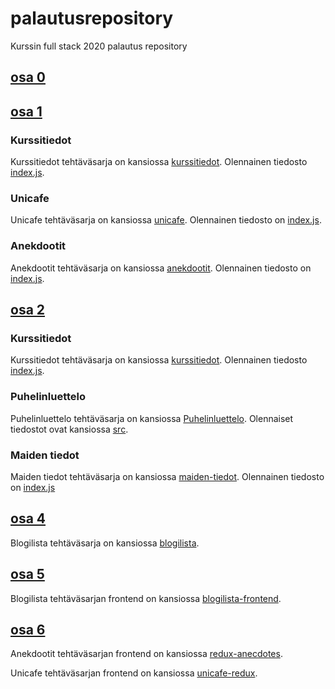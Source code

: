 # palautusrepository

Kurssin full stack 2020 palautus repository

## [osa 0](https://github.com/elehtine/palautusrepository/tree/master/osa0)

## [osa 1](https://github.com/elehtine/palautusrepository/blob/master/osa1/README.md)

### Kurssitiedot

Kurssitiedot tehtäväsarja on kansiossa [kurssitiedot](https://github.com/elehtine/palautusrepository/tree/master/osa1/kurssitiedot). Olennainen tiedosto [index.js](https://github.com/elehtine/palautusrepository/blob/master/osa1/kurssitiedot/src/index.js).

### Unicafe

Unicafe tehtäväsarja on kansiossa [unicafe](https://github.com/elehtine/palautusrepository/tree/master/osa1/unicafe). Olennainen tiedosto on [index.js](https://github.com/elehtine/palautusrepository/blob/master/osa1/unicafe/src/index.js).

### Anekdootit

Anekdootit tehtäväsarja on kansiossa [anekdootit](https://github.com/elehtine/palautusrepository/tree/master/osa1/anekdootit). Olennainen tiedosto on [index.js](https://github.com/elehtine/palautusrepository/blob/master/osa1/anekdootit/src/index.js).

## [osa 2](https://github.com/elehtine/palautusrepository/tree/master/osa2)

### Kurssitiedot

Kurssitiedot tehtäväsarja on kansiossa [kurssitiedot](https://github.com/elehtine/palautusrepository/tree/master/osa1/kurssitiedot). Olennainen tiedosto [index.js](https://github.com/elehtine/palautusrepository/blob/master/osa1/kurssitiedot/src/index.js).

### Puhelinluettelo

Puhelinluettelo tehtäväsarja on kansiossa [Puhelinluettelo](https://github.com/elehtine/palautusrepository/tree/master/osa2/puhelinluettelo). Olennaiset tiedostot ovat kansiossa [src](https://github.com/elehtine/palautusrepository/blob/master/osa2/puhelinluettelo/src).

### Maiden tiedot

Maiden tiedot tehtäväsarja on kansiossa [maiden-tiedot](https://github.com/elehtine/palautusrepository/tree/master/osa2/maiden-tiedot). Olennainen tiedosto on [index.js](https://github.com/elehtine/palautusrepository/blob/master/osa2/maiden-tiedot/src/index.js)

## [osa 4](https://github.com/elehtine/palautusrepository/tree/master/osa4)

Blogilista tehtäväsarja on kansiossa [blogilista](https://github.com/elehtine/palautusrepository/tree/master/osa4/blogilista).

## [osa 5](https://github.com/elehtine/palautusrepository/tree/master/osa5)

Blogilista tehtäväsarjan frontend on kansiossa [blogilista-frontend](https://github.com/elehtine/palautusrepository/tree/master/osa5/bloglist-frontend).

## [osa 6](https://github.com/elehtine/palautusrepository/tree/master/osa6)

Anekdootit tehtäväsarjan frontend on kansiossa [redux-anecdotes](https://github.com/elehtine/palautusrepository/tree/master/osa6/redux-anecdotes).

Unicafe tehtäväsarjan frontend on kansiossa [unicafe-redux](https://github.com/elehtine/palautusrepository/tree/master/osa6/unicafe-redux).
